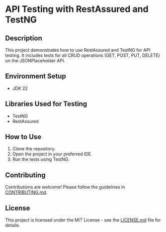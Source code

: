 
# API Testing with RestAssured and TestNG

## Description
This project demonstrates how to use RestAssured and TestNG for API testing. It includes tests for all CRUD operations (GET, POST, PUT, DELETE) on the JSONPlaceholder API.

## Environment Setup
- JDK 22

## Libraries Used for Testing
- TestNG
- RestAssured

## How to Use
1. Clone the repository.
2. Open the project in your preferred IDE.
3. Run the tests using TestNG.

## Contributing
Contributions are welcome! Please follow the guidelines in [CONTRIBUTING.md](CONTRIBUTING.md).

## License
This project is licensed under the MIT License - see the [LICENSE.md](LICENSE.md) file for details.
